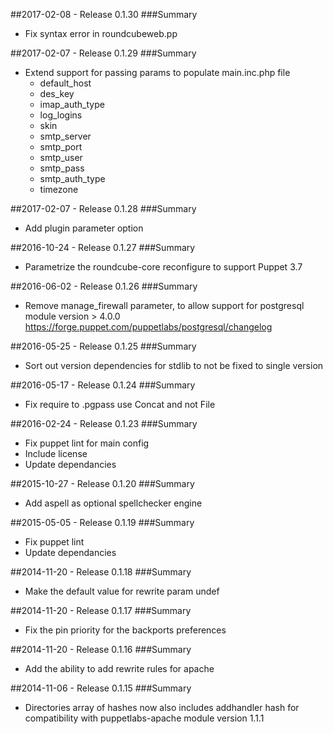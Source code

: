##2017-02-08 - Release 0.1.30
###Summary

* Fix syntax error in roundcubeweb.pp

##2017-02-07 - Release 0.1.29
###Summary

* Extend support for passing params to populate main.inc.php file
  - default_host
  - des_key
  - imap_auth_type
  - log_logins
  - skin
  - smtp_server
  - smtp_port
  - smtp_user
  - smtp_pass
  - smtp_auth_type
  - timezone

##2017-02-07 - Release 0.1.28
###Summary

* Add plugin parameter option

##2016-10-24 - Release 0.1.27
###Summary

* Parametrize the roundcube-core reconfigure to support Puppet 3.7

##2016-06-02 - Release 0.1.26
###Summary

* Remove manage_firewall parameter, to allow support for postgresql module version > 4.0.0
  https://forge.puppet.com/puppetlabs/postgresql/changelog

##2016-05-25 - Release 0.1.25
###Summary

* Sort out version dependencies for stdlib to not be fixed to single version

##2016-05-17 - Release 0.1.24
###Summary

* Fix require to .pgpass use Concat and not File

##2016-02-24 - Release 0.1.23
###Summary

* Fix puppet lint for main config
* Include license
* Update dependancies

##2015-10-27 - Release 0.1.20
###Summary

* Add aspell as optional spellchecker engine

##2015-05-05 - Release 0.1.19
###Summary

* Fix puppet lint
* Update dependancies

##2014-11-20 - Release 0.1.18
###Summary

* Make the default value for rewrite param undef

##2014-11-20 - Release 0.1.17
###Summary

* Fix the pin priority for the backports preferences

##2014-11-20 - Release 0.1.16
###Summary

* Add the ability to add rewrite rules for apache

##2014-11-06 - Release 0.1.15
###Summary

* Directories array of hashes now also includes addhandler hash for compatibility with puppetlabs-apache module version 1.1.1
